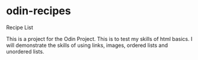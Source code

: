 # odin-recipes
Recipe List

This is a project for the Odin Project. This is to test my skills of html
basics. I will demonstrate the skills of using links, images, ordered
lists and unordered lists.
